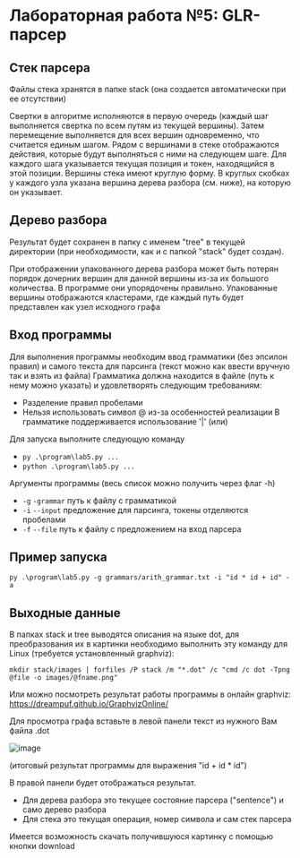 # Лабораторная работа №5: GLR-парсер

## Стек парсера
Файлы стека хранятся в папке stack (она создается автоматически при ее отсутствии)

Свертки в алгоритме исполняются в первую очередь (каждый шаг выполняется свертка по всем путям из текущей вершины). Затем перемещение выполняется для всех вершин одновременно, что считается единым шагом. Рядом с вершинами в стеке отображаются действия, которые будут выполняться с ними на следующем шаге. Для каждого шага указывается текущая позиция и токен, находящийся в этой позиции. Вершины стека имеют круглую форму. В круглых скобках у каждого узла указана вершина дерева разбора (см. ниже), на которую он указывает.

## Дерево разбора
Результат будет сохранен в папку с именем "tree" в текущей директории (при необходимости, как и с папкой "stack" будет создан).

При отображении упакованного дерева разбора может быть потерян порядок дочерних вершин для данной вершины из-за их большого количества. В программе они упорядочены правильно. Упакованные вершины отображаются кластерами, где каждый путь будет представлен как узел исходного графа

## Вход программы

Для выполнения программы необходим ввод грамматики (без эпсилон правил) и самого текста для парсинга (текст можно как ввести вручную так и взять из файла)
Грамматика должна находится в файле (путь к нему можно указать) и удовлетворять следующим требованиям:
- Разделение правил пробелами
- Нельзя использовать символ @ из-за особенностей реализации
В грамматике поддерживается использование '|' (или)

Для запуска выполните следующую команду
- `py .\program\lab5.py ...`
- `python .\program\lab5.py ...`

Аргументы программы (весь список можно получить через флаг -h)
- `-g` `-grammar` путь к файлу с грамматикой
- `-i` `--input` предложение для парсинга, токены отделяются пробелами
- `-f` `--file` путь к файлу с предложением на вход парсера

## Пример запуска
```
py .\program\lab5.py -g grammars/arith_grammar.txt -i "id * id + id" -a
```

## Выходные данные
В папках stack и tree выводятся описания на языке dot, для преобразования их в картинки необходимо выполнить эту команду для Linux (требуется установленный graphviz):
```
mkdir stack/images | forfiles /P stack /m "*.dot" /c "cmd /c dot -Tpng @file -o images/@fname.png"
```
Или можно посмотреть результат работы программы в онлайн graphviz: https://dreampuf.github.io/GraphvizOnline/

Для просмотра графа вставьте в левой панели текст из нужного Вам файла .dot

![image](https://github.com/markp555/GLR-parser/assets/123451252/4bf8f5fa-9063-40bf-9e7e-cf2e138cfe18)

(итоговый результат программы для выражения "id + id * id")

В правой панели будет отображаться результат. 
- Для дерева разбора это текущее состояние парсера ("sentence") и само дерево разбора
- Для стека это текущая операция, номер символа и сам стек парсера

Имеется возможность скачать получившуюся картинку с помощью кнопки download
